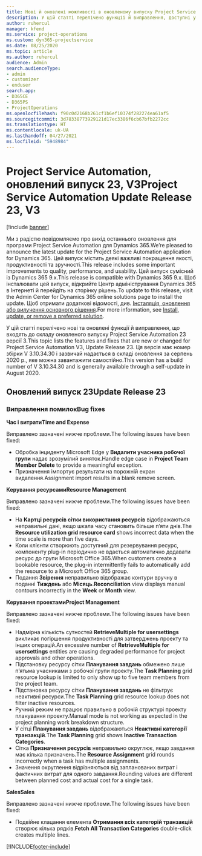 ```yaml
---
title: Нові й оновлені можливості в оновленому випуску Project Service Automation 23 версії 3
description: У цій статті перелічено функції й виправлення, доступні у випуску Project Service Automation 23, V3.
author: ruhercul
manager: kfend
ms.service: project-operations
ms.custom: dyn365-projectservice
ms.date: 08/25/2020
ms.topic: article
ms.author: ruhercul
audience: Admin
search.audienceType:
- admin
- customizer
- enduser
search.app:
- D365CE
- D365PS
- ProjectOperations
ms.openlocfilehash: f90c0d2168b261cf1b6ef10374f282274ea61af5
ms.sourcegitcommit: 3d78338773929121d17ec3386f6cb67bfb2272cc
ms.translationtype: HT
ms.contentlocale: uk-UA
ms.lasthandoff: 04/27/2021
ms.locfileid: "5948984"
---
```

# <a name="project-service-automation-update-release-23-v3"></a><span data-ttu-id="473e5-103">Project Service Automation, оновлений випуск 23, V3</span><span class="sxs-lookup"><span data-stu-id="473e5-103">Project Service Automation Update Release 23, V3</span></span>

[!include [banner](../includes/psa-now-project-operations.md)]

<span data-ttu-id="473e5-104">Ми з радістю повідомляємо про вихід останнього оновлення для програми Project Service Automation для Dynamics 365.</span><span class="sxs-lookup"><span data-stu-id="473e5-104">We’re pleased to announce the latest update for the Project Service Automation application for Dynamics 365.</span></span> <span data-ttu-id="473e5-105">Цей випуск містить деякі важливі покращення якості, продуктивності та зручності.</span><span class="sxs-lookup"><span data-stu-id="473e5-105">This release includes some important improvements to quality, performance, and usability.</span></span> <span data-ttu-id="473e5-106">Цей випуск сумісний із Dynamics 365 9.x.</span><span class="sxs-lookup"><span data-stu-id="473e5-106">This release is compatible with Dynamics 365 9.x.</span></span> <span data-ttu-id="473e5-107">Щоб інсталювати цей випуск, відкрийте Центр адміністрування Dynamics 365 в Інтернеті й перейдіть на сторінку рішень.</span><span class="sxs-lookup"><span data-stu-id="473e5-107">To update to this release, visit the Admin Center for Dynamics 365 online solutions page to install the update.</span></span> <span data-ttu-id="473e5-108">Щоб отримати додаткові відомості, див. [Інсталяція, оновлення або вилучення основного рішення](/power-platform/admin/install-remove-preferred-solution).</span><span class="sxs-lookup"><span data-stu-id="473e5-108">For more information, see [Install, update, or remove a preferred solution](/power-platform/admin/install-remove-preferred-solution).</span></span>

<span data-ttu-id="473e5-109">У цій статті перелічено нові та оновлені функції й виправлення, що входять до складу оновленого випуску Project Service Automation 23 версії 3.</span><span class="sxs-lookup"><span data-stu-id="473e5-109">This topic lists the features and fixes that are new or changed for Project Service Automation V3, Update Release 23.</span></span> <span data-ttu-id="473e5-110">Ця версія має номер збірки V 3.10.34.30 і зазвичай надається в складі оновлення за серпень 2020 р., яке можна завантажити самостійно.</span><span class="sxs-lookup"><span data-stu-id="473e5-110">This version has a build number of V 3.10.34.30 and is generally available through a self-update in August 2020.</span></span>

## <a name="update-release-23"></a><span data-ttu-id="473e5-111">Оновлений випуск 23</span><span class="sxs-lookup"><span data-stu-id="473e5-111">Update Release 23</span></span>

### <a name="bug-fixes"></a><span data-ttu-id="473e5-112">Виправлення помилок</span><span class="sxs-lookup"><span data-stu-id="473e5-112">Bug fixes</span></span>

<span data-ttu-id="473e5-113">**Час і витрати**</span><span class="sxs-lookup"><span data-stu-id="473e5-113">**Time and Expense**</span></span>

<span data-ttu-id="473e5-114">Виправлено зазначені нижче проблеми.</span><span class="sxs-lookup"><span data-stu-id="473e5-114">The following issues have been fixed:</span></span>
- <span data-ttu-id="473e5-115">Обробка інциденту Microsoft Edge у **Видалити учасника робочої групи** надає зрозумілий виняток.</span><span class="sxs-lookup"><span data-stu-id="473e5-115">Handle edge case in **Project Team Member Delete** to provide a meaningful exception.</span></span>
- <span data-ttu-id="473e5-116">Призначення імпортує результати на порожній екран видалення.</span><span class="sxs-lookup"><span data-stu-id="473e5-116">Assignment import results in a blank remove screen.</span></span>

<span data-ttu-id="473e5-117">**Керування ресурсами**</span><span class="sxs-lookup"><span data-stu-id="473e5-117">**Resource Management**</span></span>

<span data-ttu-id="473e5-118">Виправлено зазначені нижче проблеми.</span><span class="sxs-lookup"><span data-stu-id="473e5-118">The following issues have been fixed:</span></span>

- <span data-ttu-id="473e5-119">На **Картці ресурсів сітки використання ресурсів** відображаються неправильні дані, якщо шкала часу становить більше п’яти днів.</span><span class="sxs-lookup"><span data-stu-id="473e5-119">The **Resource utilization grid resource card** shows incorrect data when the time scale is more than five days.</span></span>
- <span data-ttu-id="473e5-120">Коли клієнти створюють доступний для резервування ресурс, компоненту plug-in періодично не вдається автоматично додавати ресурс до групи Microsoft Office 365.</span><span class="sxs-lookup"><span data-stu-id="473e5-120">When customers create a bookable resource, the plug-in intermittently fails to automatically add the resource to a Microsoft Office 365 group.</span></span>
- <span data-ttu-id="473e5-121">Подання **Звірення** неправильно відображає контури вручну в поданні **Тиждень** або **Місяць**.</span><span class="sxs-lookup"><span data-stu-id="473e5-121">**Reconciliation** view displays manual contours incorrectly in the **Week** or **Month** view.</span></span>

<span data-ttu-id="473e5-122">**Керування проектами**</span><span class="sxs-lookup"><span data-stu-id="473e5-122">**Project Management**</span></span>

<span data-ttu-id="473e5-123">Виправлено зазначені нижче проблеми.</span><span class="sxs-lookup"><span data-stu-id="473e5-123">The following issues have been fixed:</span></span>

- <span data-ttu-id="473e5-124">Надмірна кількість сутностей **RetrieveMultiple for usersettings** викликає погіршення продуктивності для затверджень проекту та інших операцій.</span><span class="sxs-lookup"><span data-stu-id="473e5-124">An excessive number of **RetrieveMultiple for usersettings** entities are causing degraded performance for project approvals and other operations.</span></span>
- <span data-ttu-id="473e5-125">Підстановку ресурсу сітки **Планування завдань** обмежено лише п’ятьма учасниками з робочої групи проекту.</span><span class="sxs-lookup"><span data-stu-id="473e5-125">The **Task Planning** grid resource lookup is limited to only show up to five team members from the project team.</span></span> 
- <span data-ttu-id="473e5-126">Підстановка ресурсу сітки **Планування завдань** не фільтрує неактивні ресурси.</span><span class="sxs-lookup"><span data-stu-id="473e5-126">The **Task Planning** grid resource lookup does not filter inactive resources.</span></span>
- <span data-ttu-id="473e5-127">Ручний режим не працює правильно в робочій структурі проекту планування проекту.</span><span class="sxs-lookup"><span data-stu-id="473e5-127">Manual mode is not working as expected in the project planning work breakdown structure.</span></span>
- <span data-ttu-id="473e5-128">У сітці **Планування завдань** відображаються **Неактивні категорії транзакцій**.</span><span class="sxs-lookup"><span data-stu-id="473e5-128">The **Task Planning** grid shows **Inactive Transaction Categories**.</span></span>
- <span data-ttu-id="473e5-129">Сітка **Призначення ресурсів** неправильно округлює, якщо завдання має кілька призначень.</span><span class="sxs-lookup"><span data-stu-id="473e5-129">The **Resource Assignment** grid rounds incorrectly when a task has multiple assignments.</span></span>
- <span data-ttu-id="473e5-130">Значення округлення відрізняються від запланованих витрат і фактичних витрат для одного завдання.</span><span class="sxs-lookup"><span data-stu-id="473e5-130">Rounding values are different between planned cost and actual cost for a single task.</span></span>

<span data-ttu-id="473e5-131">**Sales**</span><span class="sxs-lookup"><span data-stu-id="473e5-131">**Sales**</span></span>

<span data-ttu-id="473e5-132">Виправлено зазначені нижче проблеми.</span><span class="sxs-lookup"><span data-stu-id="473e5-132">The following issues have been fixed:</span></span>

- <span data-ttu-id="473e5-133">Подвійне клацання елемента **Отримання всіх категорій транзакцій** створює кілька рядків.</span><span class="sxs-lookup"><span data-stu-id="473e5-133">**Fetch All Transaction Categories** double-click creates multiple lines.</span></span>


[!INCLUDE[footer-include](../includes/footer-banner.md)]